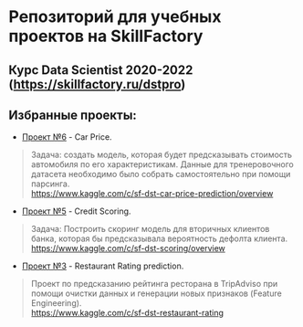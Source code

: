 # Репозиторий для учебных проектов на SkillFactory

## Курс Data Scientist 2020-2022 (https://skillfactory.ru/dstpro)

## Избранные проекты:

- [Проект №6](module_6) - Car Price.
> Задача: создать модель, которая будет предсказывать стоимость автомобиля по его характеристикам. 
Данные для тренеровочного датасета необходимо было собрать самостоятельно при помощи парсинга. <br>
> https://www.kaggle.com/c/sf-dst-car-price-prediction/overview

- [Проект №5](module_5) - Credit Scoring.
> Задача: Построить скоринг модель для вторичных клиентов банка, которая бы предсказывала вероятность дефолта клиента. <br>
> https://www.kaggle.com/c/sf-dst-scoring/overview

- [Проект №3](module_3) - Restaurant Rating prediction.
> Проект по предсказанию рейтинга ресторана в TripAdviso при помощи очистки данных и генерации новых признаков (Feature Engineering). <br>
> https://www.kaggle.com/c/sf-dst-restaurant-rating





